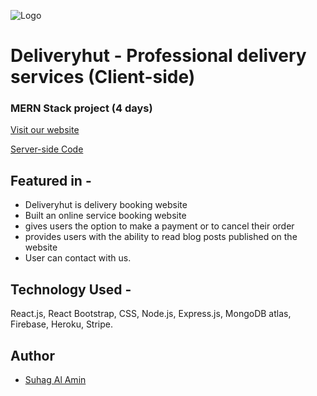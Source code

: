 ![Logo](https://i.ibb.co/0M4Cwpm/logo.png)

# Deliveryhut - Professional delivery services (Client-side)

### MERN Stack project (4 days)

[Visit our website](https://deliveryhut-3fafc.web.app/)

[Server-side Code](https://github.com/developer-suhag/deliveryhut-server)

## Featured in -

- Deliveryhut is delivery booking website
- Built an online service booking website
- gives users the option to make a payment or to cancel their order
- provides users with the ability to read blog posts published on the website
- User can contact with us.

## Technology Used -

React.js, React Bootstrap, CSS, Node.js, Express.js, MongoDB atlas,
Firebase, Heroku, Stripe.

## Author

- [Suhag Al Amin](https://github.com/developer-suhag)

